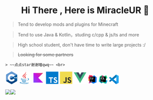 <h1 align="center">Hi There , Here is MiracleUR 👋</h1>

   > Tend to develop mods and plugins for Minecraft<br>
   
   > Tend to use Java & Kotlin，studing c/cpp & js/ts and more<br>
   
   > High school student, don't have time to write large projects :/<br>

   > ~~Looking for some partners~~ <br>

    > ~~点点star谢谢喵qwq~~ <br>

<img src="https://github.com/devicons/devicon/blob/master/icons/cplusplus/cplusplus-original.svg" title="Cpp" alt="Cpp" width="40" height="40"/><img src="https://github.com/devicons/devicon/blob/master/icons/java/java-original.svg" title="Java" alt="java" width="40" height="40"/>
<img src="https://github.com/devicons/devicon/blob/master/icons/kotlin/kotlin-original.svg" title="kotlin" alt="kotlin" width="40" height="40"/>
<img src="https://github.com/devicons/devicon/blob/master/icons/typescript/typescript-original.svg" title="typescript" alt="typescript" width="40" height="40"/>
<img src="https://github.com/devicons/devicon/blob/master/icons/javascript/javascript-original.svg" title="javascript" alt="javascript" width="40" height="40"/>
<img src="https://github.com/devicons/devicon/blob/master/icons/vuejs/vuejs-original.svg" title="vuejs" alt="vuejs" width="40" height="40"/>
<img src="https://github.com/devicons/devicon/blob/master/icons/intellij/intellij-original.svg" title="Idea" alt="Idea" width="30" height="30"/>
<img src="https://github.com/devicons/devicon/blob/master/icons/clion/clion-original.svg" title="clion" alt="clion" width="30" height="30"/>
<img src="https://github.com/devicons/devicon/blob/master/icons/vscode/vscode-original.svg" title="vscode" alt="vscode" width="30" height="30"/>

<img align="left" src="https://github-readme-stats.vercel.app/api?username=snugbrick&hide_border=true&count_private=true&show_icons=true&icon_color=059878&title_color=059878"/>

<img align="left" src="https://github-readme-stats.vercel.app/api/top-langs/?username=snugbrick&count_private=true&layout=compact&hide_border=true&langs_count=16&icon_color=059878&title_color=059878"/><br>

<!--
**snugbrick/snugbrick** is a ✨ _special_ ✨ repository because its `README.md` (this file) appears on your GitHub profile.

Here are some ideas to get you started:

- 🔭 I’m currently working on ...
- 🌱 I’m currently learning ...
- 👯 I’m looking to collaborate on ...
- 🤔 I’m looking for help with ...
- 💬 Ask me about ...
- 📫 How to reach me: ...
- 😄 Pronouns: ...
- ⚡ Fun fact: ...
-->
